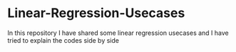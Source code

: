 # Linear-Regression-Usecases
In this repository I have shared some linear regression usecases and I have tried to explain the codes side by side 
